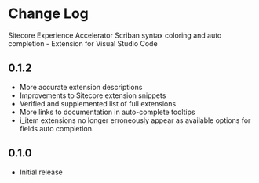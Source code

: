 # Change Log

Sitecore Experience Accelerator Scriban syntax coloring and auto completion - Extension for Visual Studio Code

## 0.1.2
- More accurate extension descriptions
- Improvements to Sitecore extension snippets
- Verified and supplemented list of full extensions
- More links to documentation in auto-complete tooltips
- i_item extensions no longer erroneously appear as available options for fields auto completion.

## 0.1.0
- Initial release